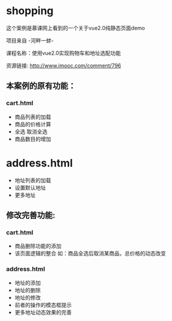 # shopping
这个案例是慕课网上看到的一个关于vue2.0纯静态页面demo 

项目来自 -河畔一蚌-

课程名称：使用vue2.0实现购物车和地址选配功能

资源链接: http://www.imooc.com/comment/796

## 本案例的原有功能：
### cart.html
- 商品列表的加载
- 商品的价格计算
- 全选 取消全选
- 商品数目的增加
# address.html
- 地址列表的加载
- 设置默认地址
- 更多地址

## 修改完善功能:
### cart.html
- 商品删除功能的添加
- 该页面逻辑的整合 如：商品全选后取消某商品，总价格的动态改变
### address.html
- 地址的添加
- 地址的删除
- 地址的修改
- 前者的操作的模态框提示
- 更多地址动态效果的完善
